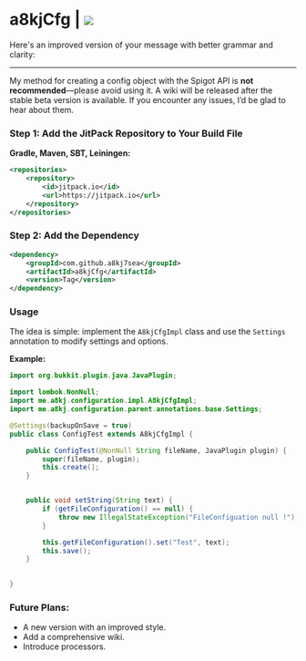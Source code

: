 # a8kjCfg | [![](https://jitpack.io/v/a8kj7sea/a8kjCfg.svg)](https://jitpack.io/#a8kj7sea/a8kjCfg)

Here's an improved version of your message with better grammar and clarity:

---

My method for creating a config object with the Spigot API is **not recommended**—please avoid using it. A wiki will be released after the stable beta version is available. If you encounter any issues, I’d be glad to hear about them.

### Step 1: Add the JitPack Repository to Your Build File

**Gradle, Maven, SBT, Leiningen:**

```xml
<repositories>
    <repository>
        <id>jitpack.io</id>
        <url>https://jitpack.io</url>
    </repository>
</repositories>
```

### Step 2: Add the Dependency

```xml
<dependency>
    <groupId>com.github.a8kj7sea</groupId>
    <artifactId>a8kjCfg</artifactId>
    <version>Tag</version>
</dependency>
```

### Usage

The idea is simple: implement the `A8kjCfgImpl` class and use the `Settings` annotation to modify settings and options.

**Example:**

```java
import org.bukkit.plugin.java.JavaPlugin;

import lombok.NonNull;
import me.a8kj.configuration.impl.A8kjCfgImpl;
import me.a8kj.configuration.parent.annotations.base.Settings;

@Settings(backupOnSave = true)
public class ConfigTest extends A8kjCfgImpl {

    public ConfigTest(@NonNull String fileName, JavaPlugin plugin) {
        super(fileName, plugin);
        this.create();
    }


    public void setString(String text) {
        if (getFileConfiguration() == null) {
            throw new IllegalStateException("FileConfiguation null !");
        }

        this.getFileConfiguration().set("Test", text);
        this.save();
    }
    

}
```

### Future Plans:

- A new version with an improved style.
- Add a comprehensive wiki.
- Introduce processors.











